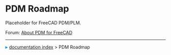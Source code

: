 # PDM Roadmap
Placeholder for FreeCAD PDM/PLM.

Forum: [About PDM for FreeCAD](https://forum.freecadweb.org/viewtopic.php?f=8&t=68350&start=10)



---
![](images/Right_arrow.png) [documentation index](../README.md) > PDM Roadmap
